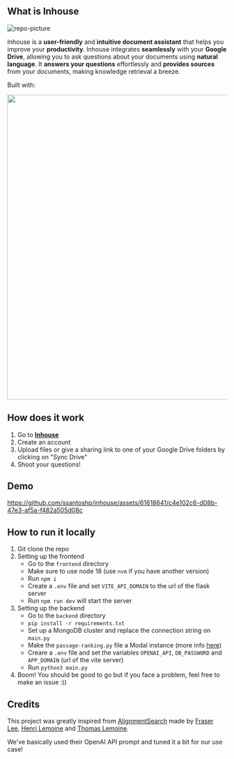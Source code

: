## What is Inhouse
![repo-picture](https://github.com/ssantoshp/inhouse/assets/61618641/c41f75f5-602c-4469-97ed-01916dab94fc)

Inhouse is a **user-friendly** and **intuitive document assistant** that helps you improve your **productivity**. Inhouse integrates **seamlessly** with your **Google Drive**, allowing you to ask questions about your documents using **natural language**. It **answers your questions** effortlessly and **provides sources** from your documents, making knowledge retrieval a breeze.

Built with:
<p align="center">
  <img width="700" src="https://iili.io/H6ZzLtS.png">
</p>

## How does it work
1. Go to [**Inhouse**](https://inhouse.up.railway.app/)
2. Create an account
3. Upload files or give a sharing link to one of your Google Drive folders by clicking on "Sync Drive"
4. Shoot your questions!

## Demo
https://github.com/ssantoshp/inhouse/assets/61618641/c4e102c6-d08b-47e3-af5a-f482a505d08c


## How to run it locally
1. Git clone the repo
2. Setting up the frontend
    - Go to the `frontend` directory
    - Make sure to use node 18 (use `nvm` if you have another version)
    - Run `npm i`
    - Create a `.env` file and set `VITE_API_DOMAIN` to the url of the flask server
    - Run `npm run dev` will start the server
3. Setting up the backend
    - Go to the `backend` directory
    - `pip install -r requirements.txt`
    - Set up a MongoDB cluster and replace the connection string on `main.py`
    - Make the `passage-ranking.py` file a Modal instance (more info [here](https://modal.com/docs/guide/trigger-deployed-functions))
    - Creare a `.env` file and set the variables `OPENAI_API`, `DB_PASSWORD` and `APP_DOMAIN` (url of the vite server)
    - Run `python3 main.py`
4. Boom! You should be good to go but if you face a problem, feel free to make an issue :))

## Credits
This project was greatly inspired from [AlignmentSearch](https://github.com/FraserLee/AlignmentSearch) made by [Fraser Lee](https://github.com/FraserLee), [Henri Lemoine](https://github.com/henri123lemoine) and [Thomas Lemoine](https://github.com/Thomas-Lemoine). 

We've basically used their OpenAI API prompt and tuned it a bit for our use case!
